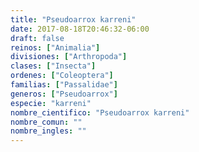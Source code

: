 ```yaml
---
title: "Pseudoarrox karreni"
date: 2017-08-18T20:46:32-06:00
draft: false
reinos: ["Animalia"]
divisiones: ["Arthropoda"]
clases: ["Insecta"]
ordenes: ["Coleoptera"]
familias: ["Passalidae"]
generos: ["Pseudoarrox"]
especie: "karreni"
nombre_cientifico: "Pseudoarrox karreni"
nombre_comun: ""
nombre_ingles: ""
---
```

